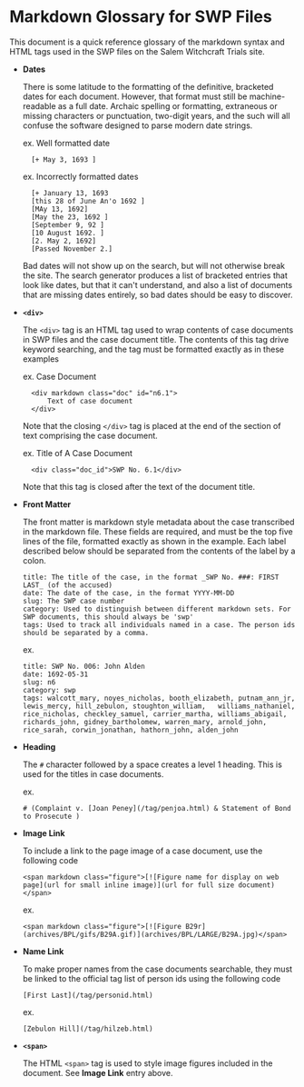 # Markdown Glossary for SWP Files

This document is a quick reference glossary of the markdown syntax and HTML tags used in the SWP files on the Salem Witchcraft Trials site.

* **Dates**
	
	There is some latitude to the formatting of the definitive, bracketed dates for each document. However, that format must still be machine-readable as a full date. Archaic spelling or formatting, extraneous or missing characters or punctuation, two-digit years, and the such will all confuse the software designed to parse modern date strings.

	ex. Well formatted date

		[+ May 3, 1693 ]

	ex. Incorrectly formatted dates

		[+ January 13, 1693 
		[this 28 of June An'o 1692 ] 
		[MAy 13, 1692] 
		[May the 23, 1692 ] 
		[September 9, 92 ] 
		[10 August 1692. ] 
		[2. May 2, 1692] 
		[Passed November 2.]

	Bad dates will not show up on the search, but will not otherwise break the site. The search generator produces a list of bracketed entries that look like dates, but that it can't understand, and also a list of documents that are missing dates entirely, so bad dates should be easy to discover.

* **`<div>`**
	
	The `<div>` tag is an HTML tag used to wrap contents of case documents in SWP files and the case document title. The contents of this tag drive keyword searching, and the tag must be formatted exactly as in these examples
	
	ex. Case Document 
		
		<div markdown class="doc" id="n6.1">
			Text of case document
		</div>
		
	Note that the closing `</div>` tag is placed at the end of the section of text comprising the case document.
	
	ex. Title of A Case Document
		
		<div class="doc_id">SWP No. 6.1</div>
		
	Note that this tag is closed after the text of the document title.

* **Front Matter**
	
	The front matter is markdown style metadata about the case transcribed in the markdown file. These fields are required, and must be the top five lines of the file, formatted exactly as shown in the example. Each label described below should be separated from the contents of the label by a colon.
	
	```
	title: The title of the case, in the format _SWP No. ###: FIRST LAST_ (of the accused)
	date: The date of the case, in the format YYYY-MM-DD
	slug: The SWP case number
	category: Used to distinguish between different markdown sets. For SWP documents, this should always be 'swp'	
	tags: Used to track all individuals named in a case. The person ids should be separated by a comma.
	```
	
	ex. 
	
	```
	title: SWP No. 006: John Alden
	date: 1692-05-31
	slug: n6
	category: swp
	tags: walcott_mary, noyes_nicholas, booth_elizabeth, putnam_ann_jr, lewis_mercy, hill_zebulon, stoughton_william,  	williams_nathaniel, rice_nicholas, checkley_samuel, carrier_martha, williams_abigail, richards_john, gidney_bartholomew, warren_mary, arnold_john, rice_sarah, corwin_jonathan, hathorn_john, alden_john
	```

* **Heading**
	
	The `#` character followed by a space creates a level 1 heading. This is used for the titles in case documents.
	
	ex.
	
	`# (Complaint v. [Joan Peney](/tag/penjoa.html) & Statement of Bond to Prosecute )`

* **Image Link**
	
	To include a link to the page image of a case document, use the following code
	
	`<span markdown class="figure">[![Figure name for display on web page](url for small inline image)](url for full size document)</span>`
	
	ex.
	
	`<span markdown class="figure">[![Figure B29r](archives/BPL/gifs/B29A.gif)](archives/BPL/LARGE/B29A.jpg)</span>`

* **Name Link**
	
	To make proper names from the case documents searchable, they must be linked to the official tag list of person ids using the following code
	
	`[First Last](/tag/personid.html)`
	
	ex.
	
	`[Zebulon Hill](/tag/hilzeb.html)`

* **`<span>`**
	
	The HTML `<span>` tag is used to style image figures included in the document. See **Image Link** entry above.


